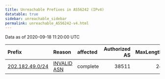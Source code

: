 ```yaml
---
title: Unreachable Prefixes in AS56242 (IPv4)
datatable: true
sidebar: unreachable_sidebar
permalink: unreachable_AS56242-v4.html
---
```


Data as of 2020-09-18 11:20:00 UTC


<div class="datatable-begin"></div>

| Prefix                                                   | Reason                                                                                                 | affected   |   Authorized AS |   MaxLength | Anchor                                       |   unreachable /24s |
|:---------------------------------------------------------|:-------------------------------------------------------------------------------------------------------|:-----------|----------------:|------------:|:---------------------------------------------|-------------------:|
| [202.182.49.0/24](https://stat.ripe.net/202.182.49.0/24) | [INVALID ASN](https://rpki-validator.ripe.net/announcement-preview?asn=AS56242&prefix=202.182.49.0/24) | complete   |           38511 |          24 | [APNIC](unreachable_APNIC_RPKI_Root-v4.html) |                  1 |

<div class="datatable-end"></div>